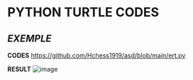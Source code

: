 # PYTHON TURTLE CODES
## _EXEMPLE_

**CODES**
https://github.com/Hchess1919/asd/blob/main/ert.py

**RESULT**
![image](https://github.com/Hchess1919/asd/assets/144543327/958580dc-ba87-44cc-987e-e1a627525059)
